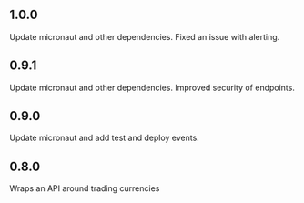 ## 1.0.0

Update micronaut and other dependencies. Fixed an issue with alerting.

## 0.9.1

Update micronaut and other dependencies. Improved security of endpoints.

## 0.9.0

Update micronaut and add test and deploy events.

## 0.8.0

Wraps an API around trading currencies